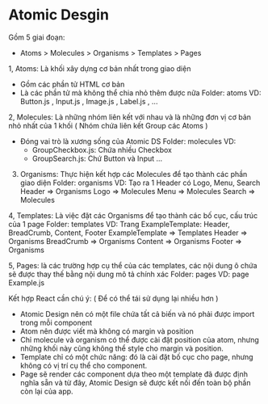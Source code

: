 # Atomic Desgin
Gồm 5 giai đoạn:
- Atoms > Molecules > Organisms > Templates > Pages


1, Atoms: Là khối xây dựng cơ bản nhất trong giao diện
- Gồm các phần tử HTML cơ bản
- Là các phần tử mà không thể chia nhỏ thêm được nữa
Folder: atoms
VD: Button.js , Input.js , Image.js , Label.js , ...

2, Molecules: Là những nhóm liên kết với nhau và là những đơn vị cơ bản nhỏ nhất của 1 khối ( Nhóm chứa liên kết Group các Atoms )
- Đóng vai trò là xương sống của Atomic DS
Folder: molecules
VD:
  + GroupCheckbox.js: Chứa nhiều Checkbox
  + GroupSearch.js: Chứ Button và Input
  ...

3. Organisms: Thực hiện kết hợp các Molecules để tạo thành các phần giao diện
Folder: organisms
VD: Tạo ra 1 Header có Logo, Menu, Search
  Header          => Organisms
    Logo          => Molecules
    Menu          => Molecules
    Search        => Molecules

4, Templates: Là việc đặt các Organisms để tạo thành các bố cục, cấu trúc của 1 page
Folder: templates
VD: Trang ExampleTemplate: Header, BreadCrumb, Content, Footer
  ExampleTemplate          => Templates
    Header      => Organisms
    BreadCrumb  => Organisms
    Content     => Organisms
    Footer      => Organisms

5, Pages: là các trường hợp cụ thể của các templates, các nội dung ô chứa sẽ được thay thế bằng nội dung mô tả chính xác
Folder: pages
VD: page Example.js

Kết hợp React cần chú ý: ( Để có thể tái sử dụng lại nhiều hơn )
- Atomic Design nên có một file chứa tất cả biến và nó phải được import trong mỗi component
- Atom nên được viết mà không có margin và position
- Chỉ molecule và organism có thể được cài đặt position của atom, nhưng những khối này cũng không thể style cho margin và position.
- Template chỉ có một chức năng: đó là cài đặt bố cục cho page, nhưng không có vị trí cụ thể cho component.
- Page sẽ render các component dựa theo một template đã được định nghĩa sẵn và từ đây, Atomic Design sẽ được kết nối đến toàn bộ phần còn lại của app.
